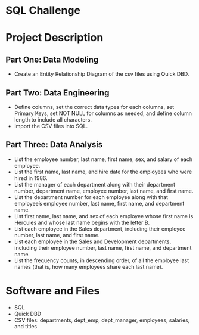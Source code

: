 # SQL Challenge

# Project Description 

## Part One: Data Modeling
- Create an Entity Relationship Diagram of the csv files using Quick DBD. 

## Part Two: Data Engineering
- Define columns, set the correct data types for each columns, set Primary Keys, set NOT NULL for columns as needed, and define column length to include all characters. 
- Import the CSV files into SQL.

## Part Three: Data Analysis
- List the employee number, last name, first name, sex, and salary of each employee.
- List the first name, last name, and hire date for the employees who were hired in 1986.
- List the manager of each department along with their department number, department name, employee number, last name, and first name.
- List the department number for each employee along with that employee’s employee number, last name, first name, and department name.
- List first name, last name, and sex of each employee whose first name is Hercules and whose last name begins with the letter B.
- List each employee in the Sales department, including their employee number, last name, and first name.
- List each employee in the Sales and Development departments, including their employee number, last name, first name, and department name.
- List the frequency counts, in descending order, of all the employee last names (that is, how many employees share each last name).

# Software and Files
- SQL
- Quick DBD
- CSV files: departments, dept_emp, dept_manager, employees, salaries, and titles 
